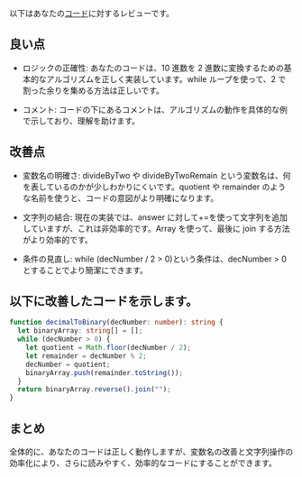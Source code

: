 以下はあなたの[コード](/journal/2025/07/practice_codes/decimalToPrimary.ts)に対するレビューです。

## 良い点

- ロジックの正確性: あなたのコードは、10 進数を 2 進数に変換するための基本的なアルゴリズムを正しく実装しています。while ループを使って、2 で割った余りを集める方法は正しいです。

- コメント: コードの下にあるコメントは、アルゴリズムの動作を具体的な例で示しており、理解を助けます。

## 改善点

- 変数名の明確さ: divideByTwo や divideByTwoRemain という変数名は、何を表しているのかが少しわかりにくいです。quotient や remainder のような名前を使うと、コードの意図がより明確になります。

- 文字列の結合: 現在の実装では、answer に対して+=を使って文字列を追加していますが、これは非効率的です。Array を使って、最後に join する方法がより効率的です。

- 条件の見直し: while (decNumber / 2 > 0)という条件は、decNumber > 0 とすることでより簡潔にできます。

## 以下に改善したコードを示します。

```typescript
function decimalToBinary(decNumber: number): string {
  let binaryArray: string[] = [];
  while (decNumber > 0) {
    let quotient = Math.floor(decNumber / 2);
    let remainder = decNumber % 2;
    decNumber = quotient;
    binaryArray.push(remainder.toString());
  }
  return binaryArray.reverse().join("");
}
```

## まとめ

全体的に、あなたのコードは正しく動作しますが、変数名の改善と文字列操作の効率化により、さらに読みやすく、効率的なコードにすることができます。
